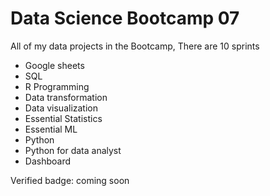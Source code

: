 # Data Science Bootcamp 07
All of my data projects in the Bootcamp, There are 10 sprints
- Google sheets
- SQL
- R Programming
- Data transformation
- Data visualization
- Essential Statistics
- Essential ML
- Python
- Python for data analyst
- Dashboard

Verified badge: coming soon
